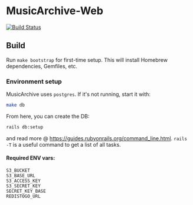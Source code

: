 # MusicArchive-Web

[![Build Status](https://travis-ci.org/jescriba/MusicArchive-Web.svg?branch=master)](https://travis-ci.org/jescriba/MusicArchive-Web)

## Build

Run `make bootstrap` for first-time setup. This will install Homebrew dependencies, Gemfiles, etc.

### Environment setup

MusicArchive uses `postgres`. If it's not running, start it with:

```sh
make db
```

From here, you can create the DB:

```sh
rails db:setup
```

and read more @ https://guides.rubyonrails.org/command_line.html. `rails -T` is a useful command to get a list of all tasks.

#### Required ENV vars:

```
S3_BUCKET
S3_BASE_URL
S3_ACCESS_KEY
S3_SECRET_KEY
SECRET_KEY_BASE
REDISTOGO_URL
```
